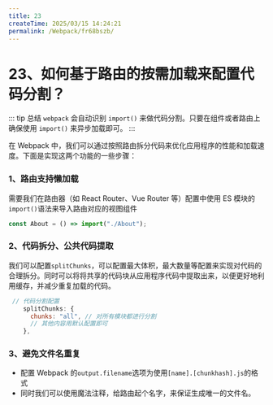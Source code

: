 ```yaml
---
title: 23
createTime: 2025/03/15 14:24:21
permalink: /Webpack/fr68bszb/
---
```

# 23、如何基于路由的按需加载来配置代码分割？

::: tip 总结
`webpack` 会自动识别 `import()` 来做代码分割。只要在组件或者路由上确保使用 `import()` 来异步加载即可。
:::

在 Webpack 中，我们可以通过按照路由拆分代码来优化应用程序的性能和加载速度。下面是实现这两个功能的一些步骤：

### 1、路由支持懒加载

需要我们在路由器（如 React Router、Vue Router 等）配置中使用 ES 模块的`import()`语法来导入路由对应的视图组件

```js
const About = () => import("./About");
```

### 2、代码拆分、公共代码提取

我们可以配置`splitChunks`，可以配置最大体积，最大数量等配置来实现对代码的合理拆分。同时可以将将共享的代码块从应用程序代码中提取出来，以便更好地利用缓存，并减少重复加载的代码。

```js
 // 代码分割配置
    splitChunks: {
      chunks: "all", // 对所有模块都进行分割
      // 其他内容用默认配置即可
    },
```

### 3、避免文件名重复

- 配置 Webpack 的`output.filename`选项为使用`[name].[chunkhash].js`的格式
- 同时我们可以使用魔法注释，给路由起个名字，来保证生成唯一的文件名。
